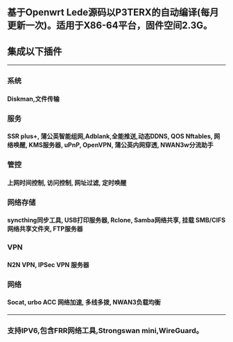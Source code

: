 ## 基于Openwrt Lede源码以P3TERX的自动编译(每月更新一次)。适用于X86-64平台，固件空间2.3G。
## 集成以下插件

-------------------------------------------------------------------------------------------------------------------------------------------

### 系统
#### Diskman,文件传输
### 服务
#### SSR plus+, 蒲公英智能组网,Adblank,全能推送,动态DDNS, QOS Nftables, 网络唤醒, KMS服务器, uPnP, OpenVPN, 蒲公英内网穿透, NWAN3w分流助手 
### 管控
#### 上网时间控制, 访问控制, 网址过滤, 定时唤醒
### 网络存储
#### syncthing同步工具, USB打印服务器, Rclone, Samba网络共享, 挂载 SMB/CIFS 网络共享文件夹, FTP服务器
### VPN 
#### N2N VPN, IPSec VPN 服务器
### 网络 
#### Socat, urbo ACC 网络加速, 多线多拨, NWAN3负载均衡

-------------------------------------------------------------------------------------------------------------------------------------------
### 支持IPV6,包含FRR网络工具,Strongswan mini,WireGuard。

